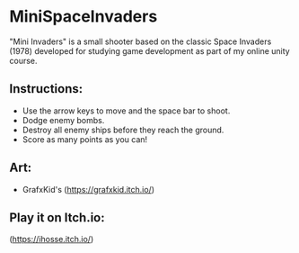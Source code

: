 # MiniSpaceInvaders
"Mini Invaders" is a small shooter based on the classic Space Invaders (1978) developed for studying game development as part of my online unity course.

## Instructions:
- Use the arrow keys to move and the space bar to shoot.
- Dodge enemy bombs.
- Destroy all enemy ships before they reach the ground.
- Score as many points as you can!

## Art: 
- GrafxKid's (https://grafxkid.itch.io/)

## Play it on Itch.io: 
(https://ihosse.itch.io/)
